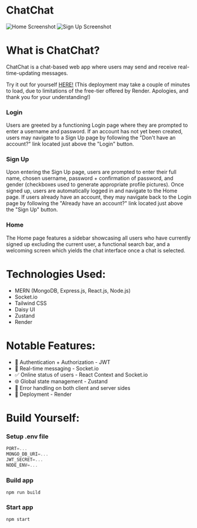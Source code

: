 # ChatChat

![Home Screenshot](/frontend/public/homess.png)
![Sign Up Screenshot](/frontend/public/signupss.png)


# What is ChatChat?
ChatChat is a chat-based web app where users may send and receive real-time-updating messages.

Try it out for yourself [HERE!](https://chatchat-k4gf.onrender.com/) (This deployment may take a couple of minutes to load, due to limitations of the free-tier offered by Render. Apologies, and thank you for your understanding!)

### Login
Users are greeted by a functioning Login page where they are prompted to enter a username and password. If an account has not yet been created, users may navigate to a Sign Up page by following the "Don't have an account?" link located just above the "Login" button. 

### Sign Up
Upon entering the Sign Up page, users are prompted to enter their full name, chosen username, password + confirmation of password, and gender (checkboxes used to generate appropriate profile pictures). Once signed up, users are automatically logged in and navigate to the Home page. If users already have an account, they may navigate back to the Login page by following the "Already have an account?" link located just above the "Sign Up" button.

### Home
The Home page features a sidebar showcasing all users who have currently signed up excluding the current user, a functional search bar, and a welcoming screen which yields the chat interface once a chat is selected. 

# Technologies Used:
- MERN (MongoDB, Express.js, React.js, Node.js)
- Socket.io
- Tailwind CSS
- Daisy UI
- Zustand
- Render

# Notable Features:
- 🌟 Authentication + Authorization - JWT
- 💎 Real-time messaging - Socket.io
- ✅ Online status of users - React Context and Socket.io
- 🌐 Global state management - Zustand
- 💢 Error handling on both client and server sides
- 🚀 Deployment - Render

# Build Yourself:

### Setup .env file

```js
PORT=...
MONGO_DB_URI=...
JWT_SECRET=...
NODE_ENV=...
```

### Build app

```shell
npm run build
```

### Start app

```shell
npm start
```